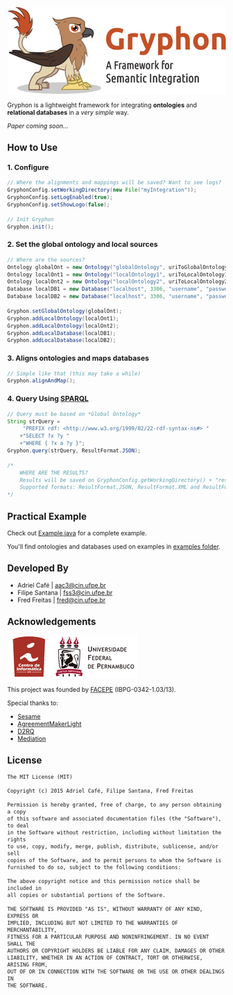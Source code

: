 ![](https://github.com/adrielcafe/GryphonFramework/raw/master/images/gryphon.png)

Gryphon is a lightweight framework for integrating **ontologies** and **relational databases** in a *very simple* way.

*Paper coming soon...*

## How to Use

### 1. Configure
```java
// Where the alignments and mappings will be saved? Want to see logs?
GryphonConfig.setWorkingDirectory(new File("myIntegration"));
GryphonConfig.setLogEnabled(true);
GryphonConfig.setShowLogo(false);

// Init Gryphon
Gryphon.init();
```

### 2. Set the global ontology and local sources
```java
// Where are the sources?
Ontology globalOnt = new Ontology("globalOntology", uriToGlobalOntology);
Ontology localOnt1 = new Ontology("localOntology1", uriToLocalOntology1);
Ontology localOnt2 = new Ontology("localOntology2", uriToLocalOntology2);
Database localDB1 = new Database("localhost", 3306, "username", "password", "db1", Database.DBMS.MySQL);
Database localDB2 = new Database("localhost", 3306, "username", "password", "db2", Database.DBMS.PostgreSQL);

Gryphon.setGlobalOntology(globalOnt);
Gryphon.addLocalOntology(localOnt1);
Gryphon.addLocalOntology(localOnt2);
Gryphon.addLocalDatabase(localDB1);
Gryphon.addLocalDatabase(localDB2);
```

### 3. Aligns ontologies and maps databases
```java
// Simple like that (this may take a while)
Gryphon.alignAndMap();
```

### 4. Query Using [SPARQL](http://www.w3.org/TR/sparql11-query/)
```java
// Query must be based on *Global Ontology*
String strQuery = 
	 "PREFIX rdf: <http://www.w3.org/1999/02/22-rdf-syntax-ns#> "
	+"SELECT ?x ?y "
	+"WHERE { ?x a ?y }";
Gryphon.query(strQuery, ResultFormat.JSON);

/*
	WHERE ARE THE RESULTS?
    Results will be saved on GryphonConfig.getWorkingDirectory() + "results/"
    Supported formats: ResultFormat.JSON, ResultFormat.XML and ResultFormat.CSV
*/
```


## Practical Example
Check out [Example.java](http://github.com/adrielcafe/GryphonFramework/blob/master/src/br/ufpe/cin/aac3/gryphon/example/Example.java) for a complete example.

You'll find ontologies and databases used on examples in [examples folder](http://github.com/adrielcafe/GryphonFramework/tree/master/examples).

## Developed By
* Adriel Café | <aac3@cin.ufpe.br>
* Filipe Santana | <fss3@cin.ufpe.br>
* Fred Freitas | <fred@cin.ufpe.br>

## Acknowledgements
[![CIn-UFPE](https://github.com/adrielcafe/GryphonFramework/raw/master/images/cin.png)](http://www2.cin.ufpe.br)
[![UFPE](https://github.com/adrielcafe/GryphonFramework/raw/master/images/ufpe.png)](http://www.ufpe.br)

This project was founded by [FACEPE](http://www.facepe.br) (IBPG-0342-1.03/13).

Special thanks to:
* [Sesame](http://rdf4j.org)
* [AgreementMakerLight](http://somer.fc.ul.pt/aml.php)
* [D2RQ](http://d2rq.org)
* [Mediation](http://github.com/correndo/mediation)

## License
```
The MIT License (MIT)

Copyright (c) 2015 Adriel Café, Filipe Santana, Fred Freitas

Permission is hereby granted, free of charge, to any person obtaining a copy
of this software and associated documentation files (the "Software"), to deal
in the Software without restriction, including without limitation the rights
to use, copy, modify, merge, publish, distribute, sublicense, and/or sell
copies of the Software, and to permit persons to whom the Software is
furnished to do so, subject to the following conditions:

The above copyright notice and this permission notice shall be included in
all copies or substantial portions of the Software.

THE SOFTWARE IS PROVIDED "AS IS", WITHOUT WARRANTY OF ANY KIND, EXPRESS OR
IMPLIED, INCLUDING BUT NOT LIMITED TO THE WARRANTIES OF MERCHANTABILITY,
FITNESS FOR A PARTICULAR PURPOSE AND NONINFRINGEMENT. IN NO EVENT SHALL THE
AUTHORS OR COPYRIGHT HOLDERS BE LIABLE FOR ANY CLAIM, DAMAGES OR OTHER
LIABILITY, WHETHER IN AN ACTION OF CONTRACT, TORT OR OTHERWISE, ARISING FROM,
OUT OF OR IN CONNECTION WITH THE SOFTWARE OR THE USE OR OTHER DEALINGS IN
THE SOFTWARE.
```